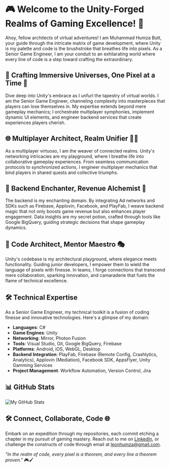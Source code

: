 # 🎮 Welcome to the Unity-Forged Realms of Gaming Excellence! 🌌

Ahoy, fellow architects of virtual adventures! I am Muhammad Humza Butt, your guide through the intricate matrix of game development, where Unity is my palette and code is the brushstroke that breathes life into pixels. As a Senior Game Engineer, I am your conduit to an exhilarating world where every line of code is a step toward crafting the extraordinary.

## 🚀 Crafting Immersive Universes, One Pixel at a Time 🌟

Dive deep into Unity's embrace as I unfurl the tapestry of virtual worlds. I am the Senior Game Engineer, channeling complexity into masterpieces that players can lose themselves in. My expertise extends beyond mere gameplay mechanics; I orchestrate multiplayer symphonies, implement dynamic UI elements, and engineer backend services that create experiences players cherish.

## 🌐 Multiplayer Architect, Realm Unifier 🧙‍♂️

As a multiplayer virtuoso, I am the weaver of connected realms. Unity's networking intricacies are my playground, where I breathe life into collaborative gameplay experiences. From seamless communication protocols to synchronized actions, I engineer multiplayer mechanics that bind players in shared quests and collective triumphs.

## 🎨 Backend Enchanter, Revenue Alchemist 🎲

The backend is my enchanting domain. By integrating Ad networks and SDKs such as Firebase, Applovin, Facebook, and PlayFab, I weave backend magic that not only boosts game revenue but also enhances player engagement. Data insights are my secret potion, crafted through tools like Google BigQuery, guiding strategic decisions that shape gameplay dynamics.

## 🧠 Code Architect, Mentor Maestro 🎭

Unity's codebase is my architectural playground, where elegance meets functionality. Guiding junior developers, I empower them to wield the language of pixels with finesse. In teams, I forge connections that transcend mere collaboration, sparking innovation, and camaraderie that fuels the flame of technical excellence.

## 🛠️ Technical Expertise

As a Senior Game Engineer, my technical toolkit is a fusion of coding finesse and innovative technologies. Here's a glimpse of my domain:

- **Languages**: C#
- **Game Engines**: Unity
- **Networking**: Mirror, Photon Fusion
- **Tools**: Visual Studio, Git, Google BigQuery, Firebase
- **Platforms**: Android, iOS, WebGL, Desktop
- **Backend Integration**: PlayFab, Firebase (Remote Config, Crashlytics, Analytics), Applovin (Mediation), Facebook SDK, AppsFlyer, Unity Gamming Services
- **Project Management**: Workflow Automation, Version Control, Jira


## 📊 GitHub Stats

![My GitHub Stats](https://github-readme-stats.vercel.app/api?username=humza-13&show_icons=true&theme=radical&count_private=true)

## 🛠️ Connect, Collaborate, Code 🌐

Embark on an expedition through my repositories, each commit etching a chapter in my pursuit of gaming mastery. Reach out to me on [LinkedIn](https://www.linkedin.com/in/muhammad-humza-butt), or challenge the constructs of code through email at leonhumza@gmail.com.

_"In the realm of code, every pixel is a theorem, and every line a theorem proven."_ 🎮🖌️
